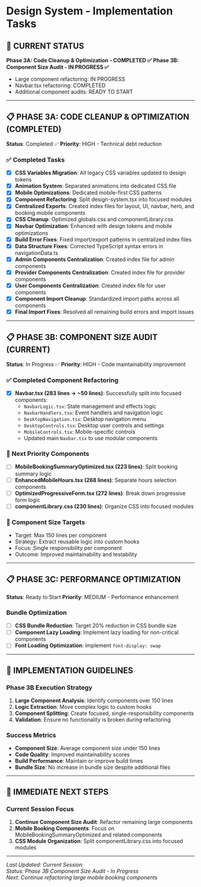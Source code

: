
# Design System - Implementation Tasks

## 🎯 CURRENT STATUS
**Phase 3A: Code Cleanup & Optimization - COMPLETED ✅**
**Phase 3B: Component Size Audit - IN PROGRESS ✅**
- Large component refactoring: IN PROGRESS
- Navbar.tsx refactoring: COMPLETED
- Additional component audits: READY TO START

---

## 📋 PHASE 3A: CODE CLEANUP & OPTIMIZATION (COMPLETED)
**Status**: Completed ✅
**Priority**: HIGH - Technical debt reduction

### ✅ Completed Tasks
- [x] **CSS Variables Migration**: All legacy CSS variables updated to design tokens
- [x] **Animation System**: Separated animations into dedicated CSS file
- [x] **Mobile Optimizations**: Dedicated mobile-first CSS patterns
- [x] **Component Refactoring**: Split design-system.tsx into focused modules
- [x] **Centralized Exports**: Created index files for layout, UI, navbar, hero, and booking mobile components
- [x] **CSS Cleanup**: Optimized globals.css and componentLibrary.css
- [x] **Navbar Optimization**: Enhanced with design tokens and mobile optimizations
- [x] **Build Error Fixes**: Fixed import/export patterns in centralized index files
- [x] **Data Structure Fixes**: Corrected TypeScript syntax errors in navigationData.ts
- [x] **Admin Components Centralization**: Created index file for admin components
- [x] **Provider Components Centralization**: Created index file for provider components
- [x] **User Components Centralization**: Created index file for user components
- [x] **Component Import Cleanup**: Standardized import paths across all components
- [x] **Final Import Fixes**: Resolved all remaining build errors and import issues

---

## 📋 PHASE 3B: COMPONENT SIZE AUDIT (CURRENT)
**Status**: In Progress ✅
**Priority**: HIGH - Code maintainability improvement

### ✅ Completed Component Refactoring
- [x] **Navbar.tsx (283 lines → ~50 lines)**: Successfully split into focused components:
  - `NavbarLogic.tsx`: State management and effects logic
  - `NavbarHandlers.tsx`: Event handlers and navigation logic
  - `DesktopNavigation.tsx`: Desktop navigation menu
  - `DesktopControls.tsx`: Desktop user controls and settings
  - `MobileControls.tsx`: Mobile-specific controls
  - Updated main `Navbar.tsx` to use modular components

### 🔄 Next Priority Components
- [ ] **MobileBookingSummaryOptimized.tsx (223 lines)**: Split booking summary logic
- [ ] **EnhancedMobileHours.tsx (268 lines)**: Separate hours selection components
- [ ] **OptimizedProgressiveForm.tsx (272 lines)**: Break down progressive form logic
- [ ] **componentLibrary.css (230 lines)**: Organize CSS into focused modules

### 🎯 Component Size Targets
- Target: Max 150 lines per component
- Strategy: Extract reusable logic into custom hooks
- Focus: Single responsibility per component
- Outcome: Improved maintainability and testability

---

## 📋 PHASE 3C: PERFORMANCE OPTIMIZATION
**Status**: Ready to Start
**Priority**: MEDIUM - Performance enhancement

### Bundle Optimization
- [ ] **CSS Bundle Reduction**: Target 20% reduction in CSS bundle size
- [ ] **Component Lazy Loading**: Implement lazy loading for non-critical components
- [ ] **Font Loading Optimization**: Implement `font-display: swap`

---

## 🔧 IMPLEMENTATION GUIDELINES

### Phase 3B Execution Strategy
1. **Large Component Analysis**: Identify components over 150 lines
2. **Logic Extraction**: Move complex logic to custom hooks
3. **Component Splitting**: Create focused, single-responsibility components
4. **Validation**: Ensure no functionality is broken during refactoring

### Success Metrics
- **Component Size**: Average component size under 150 lines
- **Code Quality**: Improved maintainability scores
- **Build Performance**: Maintain or improve build times
- **Bundle Size**: No increase in bundle size despite additional files

---

## 🎯 IMMEDIATE NEXT STEPS

### Current Session Focus
1. **Continue Component Size Audit**: Refactor remaining large components
2. **Mobile Booking Components**: Focus on MobileBookingSummaryOptimized and related components
3. **CSS Module Organization**: Split componentLibrary.css into focused modules

---

*Last Updated: Current Session*  
*Status: Phase 3B Component Size Audit - In Progress*  
*Next: Continue refactoring large mobile booking components*

